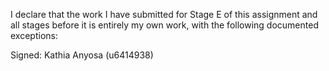 I declare that the work I have submitted for Stage E of this assignment and all stages before it is entirely my own work, with the
following documented exceptions:

Signed: Kathia Anyosa (u6414938)
